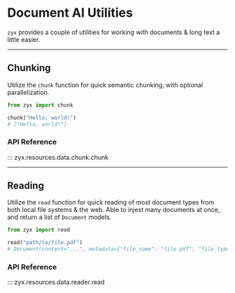 # Document AI Utilities

`zyx` provides a couple of utilities for working with documents & long text a little easier.

---

## Chunking

Utilize the `chunk` function for quick semantic chunking, with optional parallelization.

```python
from zyx import chunk

chunk("Hello, world!")
# ["Hello, world!"]
```

### API Reference

::: zyx.resources.data.chunk.chunk


---

## Reading

Utilize the `read` function for quick reading of most document types from both local file systems & the web.
Able to injest many documents at once, and return a list of `Document` models.

```python
from zyx import read

read("path/to/file.pdf")
# Document(content="...", metadata={"file_name": "file.pdf", "file_type": "application/pdf", "file_size": 123456})
```

### API Reference

::: zyx.resources.data.reader.read

